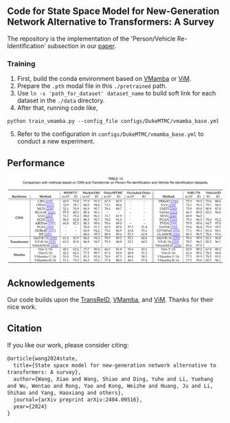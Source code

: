 ## Code for State Space Model for New-Generation Network Alternative to Transformers: A Survey

The repository is the implementation of the 'Person/Vehicle Re-Identification' subsection in our [paper](https://arxiv.org/pdf/2404.09516).

### Training

1. First, build the conda environment based on [VMamba](https://github.com/MzeroMiko/VMamba) or [ViM](https://github.com/hustvl/Vim).
2. Prepare the `.pth` modal file in this `./pretrained` path.
3. Use `ln -s 'path_for_dataset' dataset_name` to build soft link for each dataset in the `./data` directory.
2. After that, running code like,
```
python train_vmamba.py --config_file configs/DukeMTMC/vmamba_base.yml
```
5. Refer to the configuration in `configs/DukeMTMC/vmamba_base.yml` to conduct a new experiment.

## Performance
![reid_performance](figs\reid_performance_table.png "reid_performance")

## Acknowledgements

Our code builds upon the [TransReID](https://github.com/damo-cv/TransReID), [VMamba](https://github.com/MzeroMiko/VMamba), and [ViM](https://github.com/hustvl/Vim). Thanks for their nice work.

## Citation
If you like our work, please consider citing:
```
@article{wang2024state,
  title={State space model for new-generation network alternative to transformers: A survey},
  author={Wang, Xiao and Wang, Shiao and Ding, Yuhe and Li, Yuehang and Wu, Wentao and Rong, Yao and Kong, Weizhe and Huang, Ju and Li, Shihao and Yang, Haoxiang and others},
  journal={arXiv preprint arXiv:2404.09516},
  year={2024}
}
```
